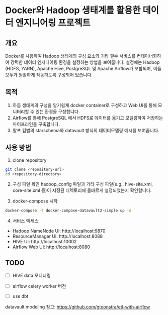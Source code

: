 # Docker와 Hadoop 생태계를 활용한 데이터 엔지니어링 프로젝트

## 개요
Docker를 사용하여 Hadoop 생태계의 구성 요소와 기타 필수 서비스를 컨테이너화하여 강력한 데이터 엔지니어링 환경을 설정하는 방법을 보여줍니다. 설정에는 Hadoop (HDFS, YARN), Apache Hive, PostgreSQL 및 Apache Airflow가 포함되며, 이들 모두가 원활하게 작동하도록 구성되어 있습니다. 

## 목적
1. 하둡 생태계의 구성을 알기쉽게 docker container로 구성하고 Web UI를 통해 모니터리할 수 있는 환경울 구성합니다.
2. Airflow를 통해 PostgreSQL 에서 HDFS로 데이터를 옮기고 모델링하여 저장하는 파이프라인을 구축합니다. 
3. 랄프 킴벌의 starschema와 datavault 방식의 데이터모델링 예시를 보여줍니다. 

## 사용 방법
1. clone repository
```bash
git clone <repository-url>
cd <repository-directory>
```

2. 구성 파일 확인
hadoop_config 파일과 기타 구성 파일(e.g., hive-site.xml, core-site.xml 등)이 지정된 디렉토리에 올바르게 설정되었는지 확인합니다.

3. docker-compose 시작
```bash
docker-compose -f docker-compose-datavault2-simple up -d
```

4. 서비스 액세스:
- Hadoop NameNode UI: http://localhost:9870
- ResourceManager UI: http://localhost:8088
- HIVE UI: http://localhost:10002
- Airflow Web UI: http://localhost:8080


## TODO
- [ ] HIVE data 모니터링 
- [ ] airflow celery worker 버전 
- [ ] use dbt


datavault modeling 참고: https://github.com/gtoonstra/etl-with-airflow
